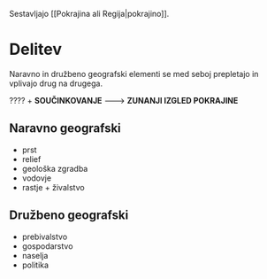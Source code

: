 Sestavljajo [[Pokrajina ali Regija|pokrajino]].

# Delitev
Naravno in družbeno geografski elementi se med seboj prepletajo in vplivajo drug na drugega.

???? + **SOUČINKOVANJE** ---> **ZUNANJI IZGLED POKRAJINE**
## Naravno geografski 
- prst
- relief
- geološka zgradba
- vodovje
- rastje + živalstvo
## Družbeno geografski
- prebivalstvo
- gospodarstvo
- naselja
- politika